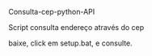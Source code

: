 Consulta-cep-python-API

Script consulta endereço através do cep

baixe, click em setup.bat, e consulte.


